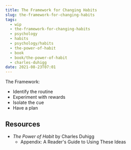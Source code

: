 ```yaml
---
title: The Framework for Changing Habits
slug: the-framework-for-changing-habits
tags:
  - wip
  - the-framework-for-changing-habits
  - psychology
  - habits
  - psychology/habits
  - the-power-of-habit
  - book
  - book/the-power-of-habit
  - charles-duhigg
date: 2021-08-23T07:01
---
```



The Framework:

- Identify the routine
- Experiment with rewards
- Isolate the cue
- Have a plan


> <div class="ui section divider"></div>
> <section id="socialMediaLinks"></section>

## Resources

- _The Power of Habit_ by Charles Duhigg
  - Appendix: A Reader's Guide to Using These Ideas

